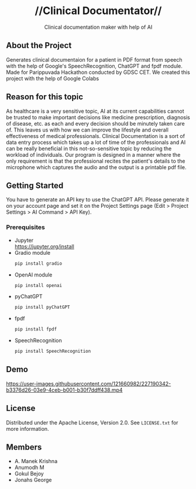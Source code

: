 <h1 align="center">//Clinical Documentator//</h1>
<p align="center">Clinical documentation maker with help of AI</p>

## About the Project
Generates clinical documentaion for a patient in PDF format from speech with the help of Google's SpeechRecognition, ChatGPT and fpdf module. Made for Parippuvada Hackathon conducted by GDSC CET. We created this project with the help of Google Colabs

## Reason for this topic
As healthcare is a very sensitive topic, AI at its current capabilities cannot be trusted to make important decisions like medicine prescription, diagnosis of disease, etc. as each and every decision should be minutely taken care of. This leaves us with how we can improve the lifestyle and overall effectiveness of medical professionals. Clinical Documentation is a sort of data entry process which takes up a lot of time of the professionals and AI can be really beneficial in this not-so-sensitive topic by reducing the workload of individuals. Our program is designed in a manner where the only requirement is that the professional recites the patient's details to the microphone which captures the audio and the output is a printable pdf file.

## Getting Started
You have to generate an API key to use the ChatGPT API. Please generate it on your account page and set it on the Project Settings page (Edit > Project Settings > AI Command > API Key).

### Prerequisites
* Jupyter <br>
    https://jupyter.org/install
* Gradio module
    ```sh
    pip install gradio
    ```
* OpenAI module
    ```sh
    pip install openai
    ```
* pyChatGPT
    ```sh
    pip install pyChatGPT
    ```
* fpdf
    ```sh
    pip install fpdf
    ```
* SpeechRecognition
    ```sh
    pip install SpeechRecognition
    ```
## Demo
https://user-images.githubusercontent.com/121660982/227190342-b3376d26-03e9-4ceb-b001-b30f7ddff438.mp4


## License
Distributed under the Apache License, Version 2.0. See `LICENSE.txt` for more information.

## Members
* A. Manek Krishna
* Anumodh M
* Gokul Bejoy
* Jonahs George
